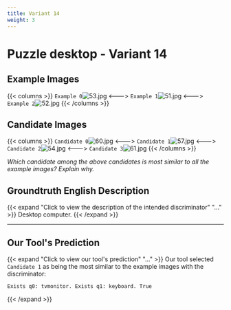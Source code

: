 ```yaml
---
title: Variant 14
weight: 3
---
```


# Puzzle desktop - Variant 14

## Example Images
{{< columns >}}
`Example 0`![53.jpg](/natscene_data/images/53.jpg)
<--->
`Example 1`![51.jpg](/natscene_data/images/51.jpg)
<--->
`Example 2`![52.jpg](/natscene_data/images/52.jpg)
{{< /columns >}}

## Candidate Images
{{< columns >}}
`Candidate 0`![60.jpg](/natscene_data/images/60.jpg)
<--->
`Candidate 1`![57.jpg](/natscene_data/images/57.jpg)
<--->
`Candidate 2`![54.jpg](/natscene_data/images/54.jpg)
<--->
`Candidate 3`![61.jpg](/natscene_data/images/61.jpg)
{{< /columns >}}

*Which candidate among the above candidates is most similar to all the example images? Explain why.*

## Groundtruth English Description

{{< expand "Click to view the description of the intended discriminator" "..." >}}
Desktop computer.
{{< /expand >}}

---



## Our Tool's Prediction

{{< expand "Click to view our tool's prediction" "..." >}}
Our tool selected `Candidate 1` as being the most similar to the example images with the discriminator:
```plaintext
Exists q0: tvmonitor. Exists q1: keyboard. True
```
{{< /expand >}}
